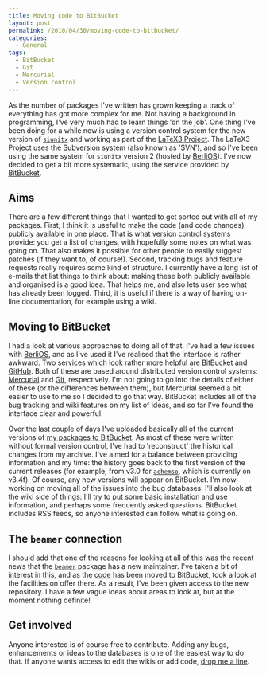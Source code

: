 ```yaml
---
title: Moving code to BitBucket
layout: post
permalink: /2010/04/30/moving-code-to-bitbucket/
categories:
  - General
tags:
  - BitBucket
  - Git
  - Mercurial
  - Version control
---
```

As the number of packages I've written has grown keeping a track of everything has got more complex for me. Not having a background in programming, I've very much had to learn things 'on the job'. One thing I've been doing for a while now is using a version control system for the new version of [`siunitx`](https://ctan.org/pkg/siunitx) and working as part of the [LaTeX3 Project](https://www.latex-project.org/latex3.html). The LaTeX3 Project uses the [Subversion](http://subversion.apache.org/) system (also known as 'SVN'), and so I've been using the same system for `siunitx` version 2 (hosted by [BerliOS](http://www.berlios.de/)). I've now decided to get a bit more systematic, using the service provided by [BitBucket](https://bitbucket.org/).

## Aims

There are a few different things that I wanted to get sorted out with all of my packages. First, I think it is useful to make the code (and code changes) publicly available in one place. That is what version control systems provide: you get a list of changes, with hopefully some notes on what was going on.  That also makes it possible for other people to easily suggest patches (if they want to, of course!). Second, tracking bugs and feature requests really requires some kind of structure. I currently have a long list of e-mails that list things to think about: making these both publicly available and organised is a good idea. That helps me, and also lets user see what has already been logged. Third, it is useful if there is a way of having on-line documentation, for example using a wiki.

## Moving to BitBucket

I had a look at various approaches to doing all of that. I've had a few issues with [BerliOS](http://www.berlios.de/), and as I've used it I've realised that the interface is rather awkward. Two services which look rather more helpful are [BitBucket](https://bitbucket.org/) and [GitHub](https://github.com/). Both of these are based around distributed version control systems: [Mercurial](http://mercurial.selenic.com/) and [Git](http://git-scm.com/), respectively. I'm not going to go into the details of either of these (or the differences between them), but Mercurial seemed a bit easier to use to me so I decided to go that way. BitBucket includes all of the bug tracking and wiki features on my list of ideas, and so far I've found the interface clear and powerful.

Over the last couple of days I've uploaded basically all of the current versions of [my packages to BitBucket](https://bitbucket.org/josephwright/). As most of these were written without formal version control, I've had to 'reconstruct' the historical changes from my archive. I've aimed for a balance between providing information and my time: the history goes back to the first version of the current releases (for example, from v3.0 for [`achemso`](https://ctan.org/pkg/achemso), which is currently on v3.4f). Of course, any new versions will appear on BitBucket. I'm now working on moving all of the issues into the bug databases. I'll also look at the wiki side of things: I'll try to put some basic installation and use information, and perhaps some frequently asked questions. BitBucket includes RSS feeds, so anyone interested can follow what is going on.

## The `beamer` connection

I should add that one of the reasons for looking at all of this was the recent news that the [`beamer`](https://ctan.org/pkg/beamer) package has a new maintainer. I've taken a bit of interest in this, and as the [code](https://bitbucket.org/rivanvx/beamer/wiki/Home) has been moved to BitBucket, took a look at the facilities on offer there. As a result, I've been given access to the new repository. I have a few vague ideas about areas to look at, but at the moment nothing definite!

## Get involved

Anyone interested is of course free to contribute. Adding any bugs,  enhancements or ideas to the databases is one of the easiest way to do  that. If anyone wants access to edit the wikis or add code, [drop me a line](mailto:joseph.wright@morningstar2.co.uk).
